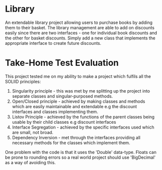 # Library
An extendable library project allowing users to purchase books by adding them to their basket. The library management are able to add on discounts easily since there are two interfaces - one for individual book discounts and the other for basket discounts. Simply add a new class that implements the appropriate interface to create future discounts.

# Take-Home Test Evaluation
This project tested me on my ability to make a project which fulfils all the SOLIID principles:

1. Singularity principle - this was met by me splitting up the project into separate classes and singular-purposed methods.  
2. Open/Closed principle - achieved by making classes and methods which are easily maintainable and extendable e.g the discount interfaces and classes implementing them.
3. Listov Principle - achieved by the functions of the parent classes being usable by their child classes e.g discount interfaces
4. Interface Segregation - achieved by the specific interfaces used which are small, not broad.
5. Dependency Inversion - met through the interfaces providing all necessary methods for the classes which implement them. 

One problem with the code is that it uses the 'Double' data-type. Floats can be prone to rounding errors so a real world project should use 'BigDecimal' as a way of avoiding this. 